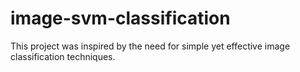 # image-svm-classification
This project was inspired by the need for simple yet effective image classification techniques.
